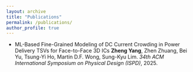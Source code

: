 ```yaml
---
layout: archive
title: "Publications"
permalink: /publications/
author_profile: true
---
```


* ML-Based Fine-Grained Modeling of DC Current Crowding in Power Delivery TSVs for Face-to-Face 3D ICs
    **Zheng Yang**, Zhen Zhuang, Bei Yu, Tsung-Yi Ho, Martin D.F. Wong, Sung-Kyu Lim.
    *34th ACM International Symposium on Physical Design (ISPD)*, 2025.

